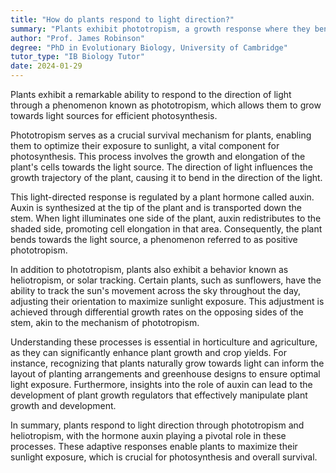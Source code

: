 ```yaml
---
title: "How do plants respond to light direction?"
summary: "Plants exhibit phototropism, a growth response where they bend towards light sources to optimize photosynthesis. This adaptation enhances their ability to capture sunlight for energy."
author: "Prof. James Robinson"
degree: "PhD in Evolutionary Biology, University of Cambridge"
tutor_type: "IB Biology Tutor"
date: 2024-01-29
---
```


Plants exhibit a remarkable ability to respond to the direction of light through a phenomenon known as phototropism, which allows them to grow towards light sources for efficient photosynthesis.

Phototropism serves as a crucial survival mechanism for plants, enabling them to optimize their exposure to sunlight, a vital component for photosynthesis. This process involves the growth and elongation of the plant's cells towards the light source. The direction of light influences the growth trajectory of the plant, causing it to bend in the direction of the light.

This light-directed response is regulated by a plant hormone called auxin. Auxin is synthesized at the tip of the plant and is transported down the stem. When light illuminates one side of the plant, auxin redistributes to the shaded side, promoting cell elongation in that area. Consequently, the plant bends towards the light source, a phenomenon referred to as positive phototropism.

In addition to phototropism, plants also exhibit a behavior known as heliotropism, or solar tracking. Certain plants, such as sunflowers, have the ability to track the sun's movement across the sky throughout the day, adjusting their orientation to maximize sunlight exposure. This adjustment is achieved through differential growth rates on the opposing sides of the stem, akin to the mechanism of phototropism.

Understanding these processes is essential in horticulture and agriculture, as they can significantly enhance plant growth and crop yields. For instance, recognizing that plants naturally grow towards light can inform the layout of planting arrangements and greenhouse designs to ensure optimal light exposure. Furthermore, insights into the role of auxin can lead to the development of plant growth regulators that effectively manipulate plant growth and development.

In summary, plants respond to light direction through phototropism and heliotropism, with the hormone auxin playing a pivotal role in these processes. These adaptive responses enable plants to maximize their sunlight exposure, which is crucial for photosynthesis and overall survival.
    